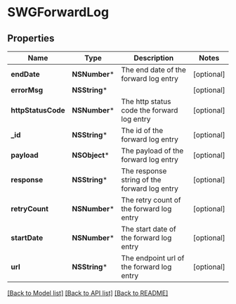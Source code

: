 # SWGForwardLog

## Properties
Name | Type | Description | Notes
------------ | ------------- | ------------- | -------------
**endDate** | **NSNumber*** | The end date of the forward log entry | [optional] 
**errorMsg** | **NSString*** |  | [optional] 
**httpStatusCode** | **NSNumber*** | The http status code the forward log entry | [optional] 
**_id** | **NSString*** | The id of the forward log entry | [optional] 
**payload** | **NSObject*** | The payload of the forward log entry | [optional] 
**response** | **NSString*** | The response string of the forward log entry | [optional] 
**retryCount** | **NSNumber*** | The retry count of the forward log entry | [optional] 
**startDate** | **NSNumber*** | The start date of the forward log entry | [optional] 
**url** | **NSString*** | The endpoint url of the forward log entry | [optional] 

[[Back to Model list]](../README.md#documentation-for-models) [[Back to API list]](../README.md#documentation-for-api-endpoints) [[Back to README]](../README.md)


